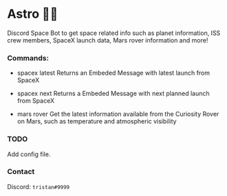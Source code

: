 # Astro 🚀✨

Discord Space Bot to get space related info such as planet information, ISS crew members, SpaceX launch data, Mars rover information and more!

### Commands:
- spacex latest
Returns an Embeded Message with latest launch from SpaceX

- spacex next
Returns a Embeded Message with next planned launch from SpaceX

- mars rover
Get the latest information available from the Curiosity Rover on Mars, such as temperature and atmospheric visibility
  
### TODO
Add config file.

### Contact
Discord: `tristan#9999`